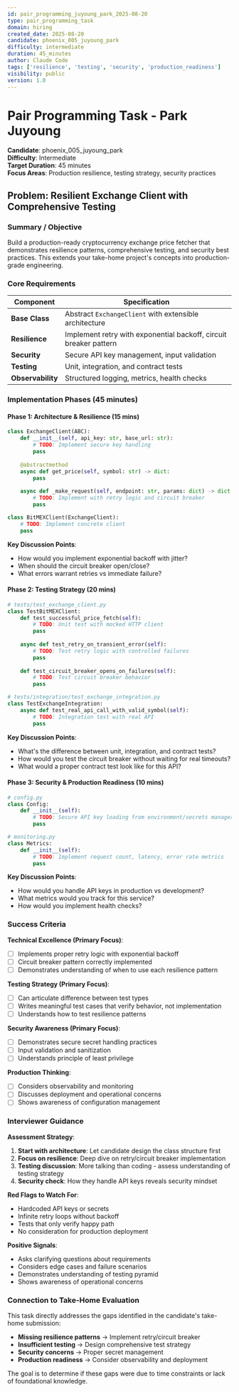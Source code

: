```yaml
---
id: pair_programming_juyoung_park_2025-08-20
type: pair_programming_task
domain: hiring
created_date: 2025-08-20
candidate: phoenix_005_juyoung_park
difficulty: intermediate
duration: 45_minutes
author: Claude Code
tags: ['resilience', 'testing', 'security', 'production_readiness']
visibility: public
version: 1.0
---
```


# Pair Programming Task - Park Juyoung

**Candidate**: phoenix_005_juyoung_park  
**Difficulty**: Intermediate  
**Target Duration**: 45 minutes  
**Focus Areas**: Production resilience, testing strategy, security practices

## Problem: Resilient Exchange Client with Comprehensive Testing

### Summary / Objective

Build a production-ready cryptocurrency exchange price fetcher that demonstrates resilience patterns, comprehensive testing, and security best practices. This extends your take-home project's concepts into production-grade engineering.

### Core Requirements

| **Component** | **Specification** |
|---------------|------------------|
| **Base Class** | Abstract `ExchangeClient` with extensible architecture |
| **Resilience** | Implement retry with exponential backoff, circuit breaker pattern |
| **Security** | Secure API key management, input validation |
| **Testing** | Unit, integration, and contract tests |
| **Observability** | Structured logging, metrics, health checks |

### Implementation Phases (45 minutes)

#### Phase 1: Architecture & Resilience (15 mins)
```python
class ExchangeClient(ABC):
    def __init__(self, api_key: str, base_url: str):
        # TODO: Implement secure key handling
        pass
    
    @abstractmethod
    async def get_price(self, symbol: str) -> dict:
        pass
    
    async def _make_request(self, endpoint: str, params: dict) -> dict:
        # TODO: Implement with retry logic and circuit breaker
        pass

class BitMEXClient(ExchangeClient):
    # TODO: Implement concrete client
    pass
```

**Key Discussion Points**:
- How would you implement exponential backoff with jitter?
- When should the circuit breaker open/close?
- What errors warrant retries vs immediate failure?

#### Phase 2: Testing Strategy (20 mins)
```python
# tests/test_exchange_client.py
class TestBitMEXClient:
    def test_successful_price_fetch(self):
        # TODO: Unit test with mocked HTTP client
        pass
    
    async def test_retry_on_transient_error(self):
        # TODO: Test retry logic with controlled failures
        pass
    
    def test_circuit_breaker_opens_on_failures(self):
        # TODO: Test circuit breaker behavior
        pass

# tests/integration/test_exchange_integration.py  
class TestExchangeIntegration:
    async def test_real_api_call_with_valid_symbol(self):
        # TODO: Integration test with real API
        pass
```

**Key Discussion Points**:
- What's the difference between unit, integration, and contract tests?
- How would you test the circuit breaker without waiting for real timeouts?
- What would a proper contract test look like for this API?

#### Phase 3: Security & Production Readiness (10 mins)
```python
# config.py
class Config:
    def __init__(self):
        # TODO: Secure API key loading from environment/secrets manager
        pass

# monitoring.py  
class Metrics:
    def __init__(self):
        # TODO: Implement request count, latency, error rate metrics
        pass
```

**Key Discussion Points**:
- How would you handle API keys in production vs development?
- What metrics would you track for this service?
- How would you implement health checks?

### Success Criteria

**Technical Excellence (Primary Focus)**:
- [ ] Implements proper retry logic with exponential backoff
- [ ] Circuit breaker pattern correctly implemented
- [ ] Demonstrates understanding of when to use each resilience pattern

**Testing Strategy (Primary Focus)**:
- [ ] Can articulate difference between test types
- [ ] Writes meaningful test cases that verify behavior, not implementation
- [ ] Understands how to test resilience patterns

**Security Awareness (Primary Focus)**:
- [ ] Demonstrates secure secret handling practices
- [ ] Input validation and sanitization
- [ ] Understands principle of least privilege

**Production Thinking**:
- [ ] Considers observability and monitoring
- [ ] Discusses deployment and operational concerns
- [ ] Shows awareness of configuration management

### Interviewer Guidance

**Assessment Strategy**:
1. **Start with architecture**: Let candidate design the class structure first
2. **Focus on resilience**: Deep dive on retry/circuit breaker implementation
3. **Testing discussion**: More talking than coding - assess understanding of testing strategy
4. **Security check**: How they handle API keys reveals security mindset

**Red Flags to Watch For**:
- Hardcoded API keys or secrets
- Infinite retry loops without backoff
- Tests that only verify happy path
- No consideration for production deployment

**Positive Signals**:
- Asks clarifying questions about requirements
- Considers edge cases and failure scenarios  
- Demonstrates understanding of testing pyramid
- Shows awareness of operational concerns

### Connection to Take-Home Evaluation

This task directly addresses the gaps identified in the candidate's take-home submission:
- **Missing resilience patterns** → Implement retry/circuit breaker
- **Insufficient testing** → Design comprehensive test strategy  
- **Security concerns** → Proper secret management
- **Production readiness** → Consider observability and deployment

The goal is to determine if these gaps were due to time constraints or lack of foundational knowledge.